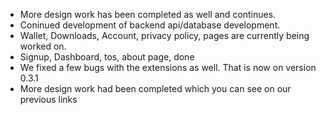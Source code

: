 * More design work has been completed as well and continues.
* Coninued development of backend api/database development.
* Wallet, Downloads, Account, privacy policy, pages are currently being worked on.
* Signup, Dashboard, tos, about page, done
* We fixed a few bugs with the extensions as well. That is now on version 0.3.1
* More design work had been completed which you can see on our previous links
